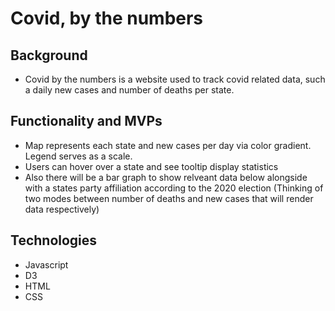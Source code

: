 # Covid, by the numbers

## Background
+ Covid by the numbers is a website used to track covid related data, such a daily new cases and number of deaths per state.

## Functionality and MVPs
+ Map represents each state and new cases per day via color gradient. Legend serves as a scale.
+ Users can hover over a state and see tooltip display statistics
+ Also there will be a bar graph to show relveant data below alongside with a states party affiliation according to the 2020 election (Thinking of two modes between number of deaths and new cases that will render data respectively) 

## Technologies
+ Javascript
+ D3
+ HTML
+ CSS
